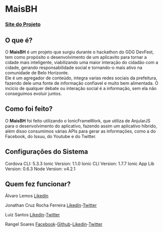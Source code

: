 # MaisBH
<h3><a href="http://maisbh.cpdee.ufmg.br" target="_blank">Site do Projeto</a></h3>

<h2>O que é?</h2>

O <strong>MaisBH</strong> é um projeto que surgiu durante o hackathon do GDG DevFest, tem como propósito o desenvolvimento de  um aplicavito para tornar a cidade mais inteligente, viabilizando uma maior interação do cidadão com a cidade, gerando responsabilidade social e tornando-o mais ativo na comunidade de Belo Horizonte.<br />
Ele é um agregador de conteúdo, integra varias redes sociais da prefeitura, fazendo dele uma fonte de informação confiavel e muito bem alimentada. O incicio de qualquer debate ou interação social é a informação, sem ela não conseguimos evoluir juntos.

<h2>Como foi feito?</h2>

O <strong>MaisBH</strong> foi feito utilizando o IonicFrameWork, que utiliza de AnjularJS para o desenvolvimento do aplicativo, fazendo assim um aplicativo híbrido, além disso consumimos várias APIs para gerar as informações, como a do Facebook, do Issuu, do Youtube e do Twitter.

<h2>Configurações do Sistema</h2>

Cordova CLI: 5.3.3
Ionic Version: 1.1.0
Ionic CLI Version: 1.7.7
Ionic App Lib Version: 0.6.3
Node Version: v4.2.1

<h2> Quem fez funcionar? </h2>

Álvaro Lemos <a href="https://www.linkedin.com/in/alvarolemos" targer="_blank" >Likedin</a><br />

Jonathan Cruz Rocha Ferreira <a href="https://br.linkedin.com/in/joohncruz" targer="_blank" >Likedin</a>-<a href="https://twitter.com/joohncruz" targer="_blank" >Twitter</a> <br />

Luiz Santos <a href="https://www.linkedin.com/in/LuizSD" targer="_blank" >Likedin</a>-<a href="https://twitter.com/luizsdl" targer="_blank" >Twitter</a> <br />

Rangel Soares <a href="https://www.facebook.com/geeh.all.18" targer="_blank" >Facebook</a>-<a href="https://github.com/geeh-xx" targer="_blank" >Github</a>-<a href="https://br.linkedin.com/in/rangelsoares" targer="_blank" >Likedin</a>-<a href="https://twitter.com/Geeh_All" targer="_blank" >Twitter</a><br/>


